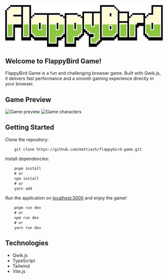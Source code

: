 <div>
  <img src="./public/images/logo.png" alt="Flappy Bird" width="600"/>
</div>

## Welcome to FlappyBird Game!

FlappyBird Game is a fun and challenging browser game. Built with Qwik.js, it delivers fast performance and a smooth gaming experience directly in your browser.

## Game Preview

<img src="https://i.postimg.cc/1596syks/app-preview.png" alt="Game preview" width="600"/>

<img src="https://i.postimg.cc/NFW2VKvM/app-preview.png" alt="Game characters" width="600"/>

## Getting Started

Clone the repository:

```
    git clone https://github.com/mattiach/flappybird-game.git
```

Install dependencies:

```shell
    pnpm install
    # or
    npm install
    # or
    yarn add
```

Run the application on [localhost:3000](http://localhost:3000/) and enjoy the game!

```shell
    pnpm run dev
    # or
    npm run dev
    # or
    yarn run dev
```

## Technologies

- Qwik.js
- TypeScript
- Tailwind
- Vite.js
